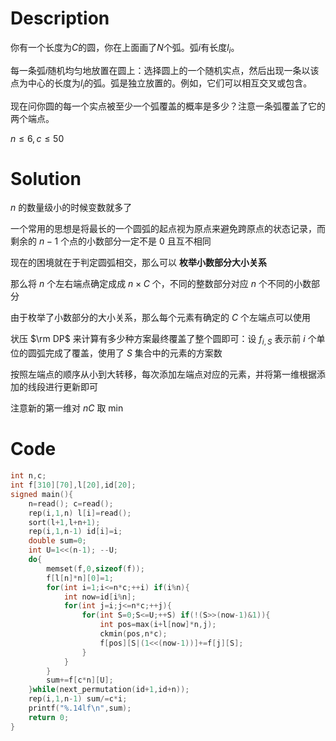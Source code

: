 # Description

你有一个长度为$C$的圆，你在上面画了$N$个弧。弧$i$有长度$l_i$。

每一条弧$i$随机均匀地放置在圆上：选择圆上的一个随机实点，然后出现一条以该点为中心的长度为$l_i$的弧。弧是独立放置的。例如，它们可以相互交叉或包含。

现在问你圆的每一个实点被至少一个弧覆盖的概率是多少？注意一条弧覆盖了它的两个端点。

$n\le 6,c\le 50$

# Solution

$n$ 的数量级小的时候变数就多了

一个常用的思想是将最长的一个圆弧的起点视为原点来避免跨原点的状态记录，而剩余的 $n-1$ 个点的小数部分一定不是 $0$ 且互不相同

现在的困境就在于判定圆弧相交，那么可以 **枚举小数部分大小关系**

那么将 $n$ 个左右端点确定成成 $n\times C$ 个，不同的整数部分对应 $n$ 个不同的小数部分

由于枚举了小数部分的大小关系，那么每个元素有确定的 $C$ 个左端点可以使用

状压 $\rm DP$ 来计算有多少种方案最终覆盖了整个圆即可：设 $f_{i,S}$ 表示前 $i$ 个单位的圆弧完成了覆盖，使用了 $S$ 集合中的元素的方案数

按照左端点的顺序从小到大转移，每次添加左端点对应的元素，并将第一维根据添加的线段进行更新即可

注意新的第一维对 $nC$ 取 $\min$


# Code

```cpp
int n,c;
int f[310][70],l[20],id[20];
signed main(){
	n=read(); c=read();
	rep(i,1,n) l[i]=read();
	sort(l+1,l+n+1);
	rep(i,1,n-1) id[i]=i;
	double sum=0;
	int U=1<<(n-1); --U;
	do{
		memset(f,0,sizeof(f));
		f[l[n]*n][0]=1;
		for(int i=1;i<=n*c;++i) if(i%n){
			int now=id[i%n];
			for(int j=i;j<=n*c;++j){
				for(int S=0;S<=U;++S) if(!(S>>(now-1)&1)){
					int pos=max(i+l[now]*n,j);
					ckmin(pos,n*c);
					f[pos][S|(1<<(now-1))]+=f[j][S];
				}
			}
		}
		sum+=f[c*n][U];
	}while(next_permutation(id+1,id+n));
	rep(i,1,n-1) sum/=c*i;
	printf("%.14lf\n",sum);
	return 0;
}
```